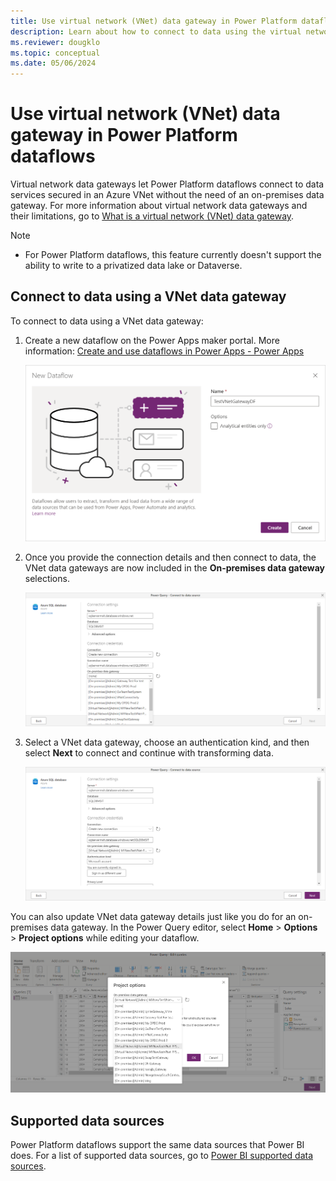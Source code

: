 ```yaml
---
title: Use virtual network (VNet) data gateway in Power Platform dataflows
description: Learn about how to connect to data using the virtual network (VNet) data gateway, along with details of supported data sources.
ms.reviewer: dougklo
ms.topic: conceptual
ms.date: 05/06/2024
---
```


# Use virtual network (VNet) data gateway in Power Platform dataflows

Virtual network data gateways let Power Platform dataflows connect to data services secured in an Azure VNet without the need of an on-premises data gateway. For more information about virtual network data gateways and their limitations, go to [What is a virtual network (VNet) data gateway](what-is.md).

>[!Note]
>
>* For Power Platform dataflows, this feature currently doesn't support the ability to write to a privatized data lake or Dataverse.

## Connect to data using a VNet data gateway

To connect to data using a VNet data gateway:

1. Create a new dataflow on the Power Apps maker portal. More information: [Create and use dataflows in Power Apps - Power Apps](/powerapps/maker/data-platform/create-and-use-dataflows)

   ![Screenshot showing the New Dataflow dialog box in Power Apps, with the name of the new dataflow entered in the Name text box.](media/create-a-new-dataflow.png)

2. Once you provide the connection details and then connect to data, the VNet data gateways are now included in the **On-premises data gateway** selections.

   ![Screenshot showing the Power Query connect to data source dialog box with VNet data gateway names included in the on-premises data gateway selection box.](media/vnet-gateway-selections.png)

3. Select a VNet data gateway, choose an authentication kind, and then select **Next** to connect and continue with transforming data.

   ![Screenshot showing the Power Query connect to data source dialog box with the VNet data gateway name selected, the user signed in, and ready to select the Next button.](media/finishing-vnet-connection.png)

You can also update VNet data gateway details just like you do for an on-premises data gateway. In the Power Query editor, select **Home** > **Options** > **Project options** while editing your dataflow.

   ![Screenshot showing the Power Query Project options dialog box that contains the VNet data gateway options you can change while editing your dataflow.](media/project-options-gateway.png)

## Supported data sources

Power Platform dataflows support the same data sources that Power BI does. For a list of supported data sources, go to [Power BI supported data sources](use-data-gateways-sources-power-bi.md#supported-azure-data-services).
